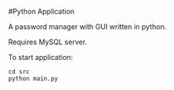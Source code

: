 #Python Application

A password manager with GUI written in python.

Requires MySQL server.

To start application:
```
cd src
python main.py
```
